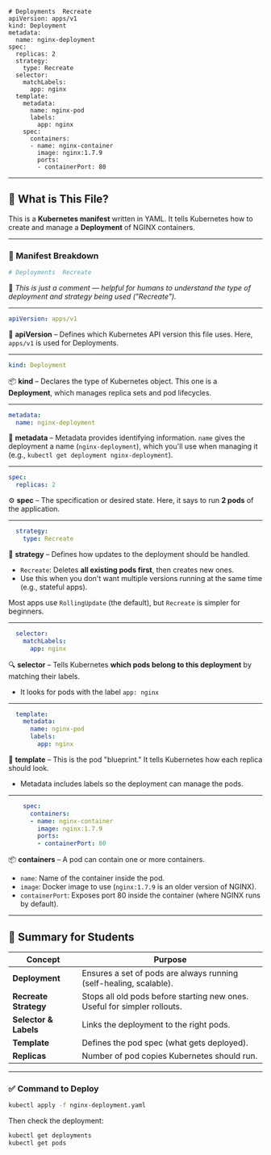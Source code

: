 ```
# Deployments  Recreate
apiVersion: apps/v1
kind: Deployment
metadata:
  name: nginx-deployment
spec:
  replicas: 2
  strategy:
    type: Recreate
  selector:
    matchLabels:
      app: nginx
  template:
    metadata:
      name: nginx-pod
      labels:
        app: nginx
    spec:
      containers:
      - name: nginx-container
        image: nginx:1.7.9
        ports:
        - containerPort: 80
```

---

## 🔧 What is This File?

This is a **Kubernetes manifest** written in YAML. It tells Kubernetes how to create and manage a **Deployment** of NGINX containers.

---

### 📄 Manifest Breakdown

```yaml
# Deployments  Recreate
```

💬 *This is just a comment — helpful for humans to understand the type of deployment and strategy being used ("Recreate").*

---

```yaml
apiVersion: apps/v1
```

📌 **apiVersion** – Defines which Kubernetes API version this file uses.
Here, `apps/v1` is used for Deployments.

---

```yaml
kind: Deployment
```

📦 **kind** – Declares the type of Kubernetes object.
This one is a **Deployment**, which manages replica sets and pod lifecycles.

---

```yaml
metadata:
  name: nginx-deployment
```

📝 **metadata** – Metadata provides identifying information.
`name` gives the deployment a name (`nginx-deployment`), which you'll use when managing it (e.g., `kubectl get deployment nginx-deployment`).

---

```yaml
spec:
  replicas: 2
```

⚙️ **spec** – The specification or desired state.
Here, it says to run **2 pods** of the application.

---

```yaml
  strategy:
    type: Recreate
```

🔁 **strategy** – Defines how updates to the deployment should be handled.

* `Recreate`: Deletes **all existing pods first**, then creates new ones.
* Use this when you don't want multiple versions running at the same time (e.g., stateful apps).

Most apps use `RollingUpdate` (the default), but `Recreate` is simpler for beginners.

---

```yaml
  selector:
    matchLabels:
      app: nginx
```

🔍 **selector** – Tells Kubernetes **which pods belong to this deployment** by matching their labels.

* It looks for pods with the label `app: nginx`

---

```yaml
  template:
    metadata:
      name: nginx-pod
      labels:
        app: nginx
```

🧱 **template** – This is the pod "blueprint."
It tells Kubernetes how each replica should look.

* Metadata includes labels so the deployment can manage the pods.

---

```yaml
    spec:
      containers:
      - name: nginx-container
        image: nginx:1.7.9
        ports:
        - containerPort: 80
```

📦 **containers** – A pod can contain one or more containers.

* `name`: Name of the container inside the pod.
* `image`: Docker image to use (`nginx:1.7.9` is an older version of NGINX).
* `containerPort`: Exposes port 80 inside the container (where NGINX runs by default).

---

## 🧠 Summary for Students

| Concept               | Purpose                                                                   |
| --------------------- | ------------------------------------------------------------------------- |
| **Deployment**        | Ensures a set of pods are always running (self-healing, scalable).        |
| **Recreate Strategy** | Stops all old pods before starting new ones. Useful for simpler rollouts. |
| **Selector & Labels** | Links the deployment to the right pods.                                   |
| **Template**          | Defines the pod spec (what gets deployed).                                |
| **Replicas**          | Number of pod copies Kubernetes should run.                               |

---

### ✅ Command to Deploy

```bash
kubectl apply -f nginx-deployment.yaml
```

Then check the deployment:

```bash
kubectl get deployments
kubectl get pods
```


